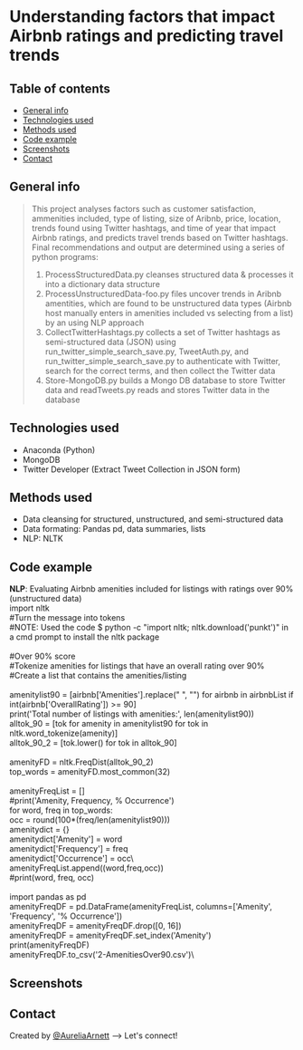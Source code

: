 # Understanding factors that impact Airbnb ratings and predicting travel trends

## Table of contents
* [General info](#general-info)
* [Technologies used](#technologies-used)
* [Methods used](#methods-used)
* [Code example](code-example)
* [Screenshots](#screenshots)
* [Contact](#contact)

## General info
> This project analyses factors such as customer satisfaction, ammenities included, type of listing, size of Aribnb, price, location, trends found using Twitter hashtags, and time of year that impact Airbnb ratings, and predicts travel trends based on Twitter hashtags. Final recommendations and output are determined using a series of python programs:
> 1. ProcessStructuredData.py cleanses structured data & processes it into a dictionary data structure
> 2. ProcessUnstructuredData-foo.py files uncover trends in Aribnb amentities, which are found to be unstructured data types (Airbnb host manually enters in amenities included vs selecting from a list) by an using NLP approach
> 3. CollectTwitterHashtags.py collects a set of Twitter hashtags as semi-structured data (JSON) using run_twitter_simple_search_save.py, TweetAuth.py, and run_twitter_simple_search_save.py to authenticate with Twitter, search for the correct terms, and then collect the Twitter data  
> 4. Store-MongoDB.py builds a Mongo DB database to store Twitter data and readTweets.py reads and stores Twitter data in the database

## Technologies used
* Anaconda (Python)
* MongoDB
* Twitter Developer (Extract Tweet Collection in JSON form)

## Methods used
* Data cleansing for structured, unstructured, and semi-structured data
* Data formating: Pandas pd, data summaries, lists
* NLP: NLTK

## Code example
**NLP**: Evaluating Airbnb amenities included for listings with ratings over 90% (unstructured data)\
import nltk\
#Turn the message into tokens\
#NOTE: Used the code $ python -c "import nltk; nltk.download('punkt')" in a cmd prompt to install the nltk package\
\
#Over 90% score\
#Tokenize amenities for listings that have an overall rating over 90%\
#Create a list that contains the amenities/listing\
\
amenitylist90 = [airbnb['Amenities'].replace(" ", "") for airbnb in airbnbList if int(airbnb['OverallRating']) >= 90]\
print('Total number of listings with amenities:', len(amenitylist90))\
alltok_90 = [tok for amenity in amenitylist90 for tok in nltk.word_tokenize(amenity)]\
alltok_90_2 = [tok.lower() for tok in alltok_90]\
\
amenityFD = nltk.FreqDist(alltok_90_2)\
top_words = amenityFD.most_common(32)\
\
amenityFreqList = []\
#print('Amenity, Frequency, % Occurrence')\
for word, freq in top_words:\
   occ = round(100*(freq/len(amenitylist90)))\
   amenitydict = {}\
   amenitydict['Amenity'] = word\
   amenitydict['Frequency'] = freq\
   amenitydict['Occurrence'] = occ\\\
   amenityFreqList.append((word,freq,occ))\
#print(word, freq, occ)\
\
import pandas as pd\
amenityFreqDF = pd.DataFrame(amenityFreqList, columns=['Amenity', 'Frequency', '% Occurrence'])\
amenityFreqDF = amenityFreqDF.drop([0, 16])\
amenityFreqDF = amenityFreqDF.set_index('Amenity')\
print(amenityFreqDF)\
amenityFreqDF.to_csv('2-AmenitiesOver90.csv')\


## Screenshots


## Contact
Created by [@AureliaArnett](https://twitter.com/AureliaArnett) --> Let's connect!
